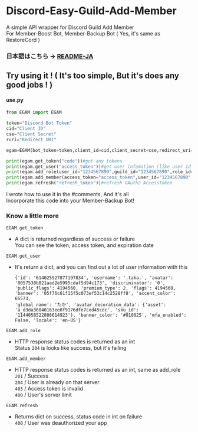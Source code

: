 # Discord-Easy-Guild-Add-Member
A simple API wrapper for Discord Guild Add Member  
For Member-Boost Bot, Member-Backup Bot ( Yes, it's same as RestoreCord )  
### 日本語はこちら -> [README-JA](https://github.com/taka-4602/Discord-Easy-Guild-Add-Member/blob/main/README-JA.md)
## Try using it ! ( It's too simple, But it's does any good jobs ! )
#### use.py
```python
from EGAM import EGAM

token="Discord Bot Token"
cid="Client ID"
cse="Client Secret"
ruri="Redirect URI"

egam=EGAM(bot_token=token,client_id=cid,client_secret=cse,redirect_uri=ruri,proxy=None)#you can set any proxy (proxy=dict)

print(egam.get_token("code"))#get any tokens
print(egam.get_user("access_token"))#get user infomation (like user id / user name)
print(egam.add_role(user_id="1234567890",guild_id="1234567890",role_id="1234567890"))#add role to user
print(egam.add_member(access_token="access_token",user_id="1234567890",guild_id="1234567890"))#add user to guild
print(egam.refresh("refresh_token"))#refresh OAuth2 AccessToken
```
I wrote how to use it in the #comments, And it's all  
Incorporate this code into your Member-Backup Bot!   
### Know a little more
```EGAM.get_token```  
- A dict is returned regardless of success or failure  
  You can see the token, access token, and expiration date  

```EGAM.get_user```
- It's return a dict, and you can find out a lot of user information with this  
  ```
  {'id': '614025927877197834', 'username': '.taka.', 'avatar': '8057538b821aad2e5995cdaf5d94c173', 'discriminator': '0', 'public_flags': 4194560, 'premium_type': 2, 'flags': 4194560, 'banner': '05f76c61f15f5c073ef53c14c2528ff8', 'accent_color': 65573,
  'global_name': 'たか', 'avatar_decoration_data': {'asset': 'a_d3da36040163ee0f9176dfe7ced45cdc', 'sku_id': '1144058522808614923'}, 'banner_color': '#010025', 'mfa_enabled': False, 'locale': 'en-US'}
  ```
  
```EGAM.add_role```
- HTTP response status codes is returned as an int  
  Status ```204``` is looks like success, but it's failing

```EGAM.add_member```
- HTTP response status codes is returned as an int, same as add_role  
  ```201``` / Success  
  ```204``` / User is already on that server   
  ```403``` / Access token is invalid  
  ```400``` / User's server limit

```EGAM.refresh```
- Returns dict on success, status code in int on failure  
  ```400``` / User was deauthorized your app  
